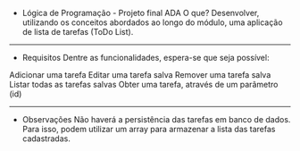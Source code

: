 
- Lógica de Programação - Projeto final ADA
O que?
Desenvolver, utilizando os conceitos abordados ao longo do módulo, uma aplicação de lista de tarefas (ToDo List).

---

- Requisitos
Dentre as funcionalidades, espera-se que seja possível:

Adicionar uma tarefa
Editar uma tarefa salva
Remover uma tarefa salva
Listar todas as tarefas salvas
Obter uma tarefa, através de um parâmetro (id)

---

- Observações
Não haverá a persistência das tarefas em banco de dados. Para isso, podem utilizar um array para armazenar a lista das tarefas cadastradas.
    